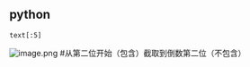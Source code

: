## python

```
text[:5]
```
![image.png](https://wanwurong.oss-cn-beijing.aliyuncs.com/picgo/202301081200549.png)
#从第二位开始（包含）截取到倒数第二位（不包含）
